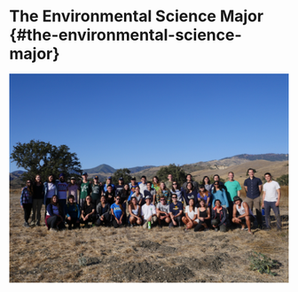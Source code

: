 # **The Environmental Science Major** {#the-environmental-science-major}

![UCLA IoES Students](/assets/junior-retreat-2017-231.jpg)